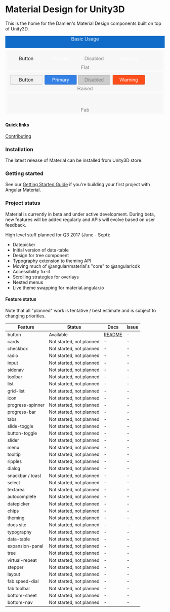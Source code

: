 # Material Design for Unity3D

This is the home for the Damien's Material Design components built on top of Unity3D.

![alt text](screenshots/ScreenShot001.png)

#### Quick links
[Contributing](CONTRIBUTING.md)

### Installation

The latest release of Material can be installed from Unity3D store.

### Getting started

See our [Getting Started Guide][getting-started]
if you're building your first project with Angular Material.

### Project status
Material is currently in beta and under active development.
During beta, new features will be added regularly and APIs will evolve based on user feedback.

High level stuff planned for Q3 2017 (June - Sept):
- Datepicker
- Initial version of data-table
- Design for tree component
- Typography extension to theming API
- Moving much of @angular/material's "core" to @angular/cdk
- Accessibility fix-it
- Scrolling strategies for overlays
- Nested menus
- Live theme swapping for material.angular.io

#### Feature status
Note that all "planned" work is tentative / best estimate and is subject to changing priorities.

| Feature          | Status                              | Docs         | Issue          |
|------------------|-------------------------------------|--------------|----------------|
| button           |                           Available | [README][1]  |              - |
| cards            |            Not started, not planned |           -  |              - |
| checkbox         |            Not started, not planned |           -  |              - |
| radio            |            Not started, not planned |           -  |              - |
| input            |            Not started, not planned |           -  |              - |
| sidenav          |            Not started, not planned |           -  |              - |
| toolbar          |            Not started, not planned |           -  |              - |
| list             |            Not started, not planned |           -  |              - |
| grid-list        |            Not started, not planned |           -  |              - |
| icon             |            Not started, not planned |           -  |              - |
| progress-spinner |            Not started, not planned |           -  |              - |
| progress-bar     |            Not started, not planned |           -  |              - |
| tabs             |            Not started, not planned |           -  |              - |
| slide-toggle     |            Not started, not planned |           -  |              - |
| button-toggle    |            Not started, not planned |           -  |              - |
| slider           |            Not started, not planned |           -  |              - |
| menu             |            Not started, not planned |           -  |              - |
| tooltip          |            Not started, not planned |           -  |              - |
| ripples          |            Not started, not planned |           -  |              - |
| dialog           |            Not started, not planned |           -  |              - |
| snackbar / toast |            Not started, not planned |           -  |              - |
| select           |            Not started, not planned |           -  |              - |
| textarea         |            Not started, not planned |           -  |              - |
| autocomplete     |            Not started, not planned |           -  |              - |
| datepicker       |            Not started, not planned |           -  |              - |
| chips            |            Not started, not planned |           -  |              - |
| theming          |            Not started, not planned |           -  |              - |
| docs site        |            Not started, not planned |           -  |              - |
| typography       |            Not started, not planned |           -  |              - |
| data-table       |            Not started, not planned |           -  |              - |
| expansion-panel  |            Not started, not planned |           -  |              - |
| tree             |            Not started, not planned |           -  |              - |
| virtual-repeat   |            Not started, not planned |           -  |              - |
| stepper          |            Not started, not planned |           -  |              - |
| layout           |            Not started, not planned |           -  |              - |
| fab speed-dial   |            Not started, not planned |           -  |              - |
| fab toolbar      |            Not started, not planned |           -  |              - |
| bottom-sheet     |            Not started, not planned |           -  |              - |
| bottom-nav       |            Not started, not planned |           -  |              - |

 [1]: https://material.angular.io/components/component/button
 [2]: https://material.angular.io/components/component/card
[getting-started]: https://github.com/angular/material2/blob/master/guides/getting-started.md

